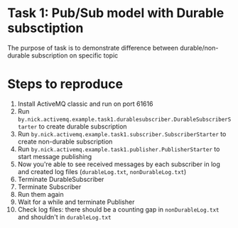 # Task 1: Pub/Sub model with Durable subsctiption

The purpose of task is to demonstrate difference between durable/non-durable subscription on specific topic

# Steps to reproduce

1. Install ActiveMQ classic and run on port 61616
2. Run `by.nick.activemq.example.task1.durablesubscriber.DurableSubscriberStarter` to create durable subscription
3. Run `by.nick.activemq.example.task1.subscriber.SubscriberStarter` to create non-durable subscription
4. Run `by.nick.activemq.example.task1.publisher.PublisherStarter` to start message publishing
5. Now you're able to see received messages by each subscriber in log and created log files (`durableLog.txt`, `nonDurableLog.txt`)
6. Terminate DurableSubscriber
7. Terminate Subscriber
8. Run them again
9. Wait for a while and terminate Publisher
10. Check log files: there should be a counting gap in `nonDurableLog.txt` and shouldn't in `durableLog.txt`